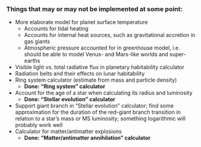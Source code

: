 ### Things that may or may not be implemented at some point: ###

* More elaborate model for planet surface temperature
  * Accounts for tidal heating
  * Accounts for internal heat sources, such as gravitational accretion in gas giants
  * Atmospheric pressure accounted for in greenhouse model, i.e. should be able to model Venus- and Mars-like worlds and super-earths
* Visible light vs. total radiative flux in planetary habitability calculator
* Radiation belts and their effects on lunar habitability
* Ring system calculator (estimate from mass and particle density)
  * **Done: “Ring system” calculator**
* Account for the age of a star when calculating its radius and luminosity
  * **Done: “Stellar evolution” calculator**
* Support giant branch in “Stellar evolution” calculator; find some approximation for the duration of the red-giant branch transition in relation to a star’s mass or MS luminosity; something logarithmic will probably work well
* Calculator for matter/antimatter explosions
  * **Done: “Matter/antimatter annihilation” calculator**
 
